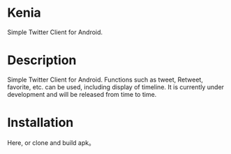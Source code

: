 # Kenia
Simple Twitter Client for Android.

# Description
Simple Twitter Client for Android.
Functions such as tweet, Retweet, favorite, etc. can be used, including display of timeline.
It is currently under development and will be released from time to time.

# Installation
Here, or clone and build apk。

